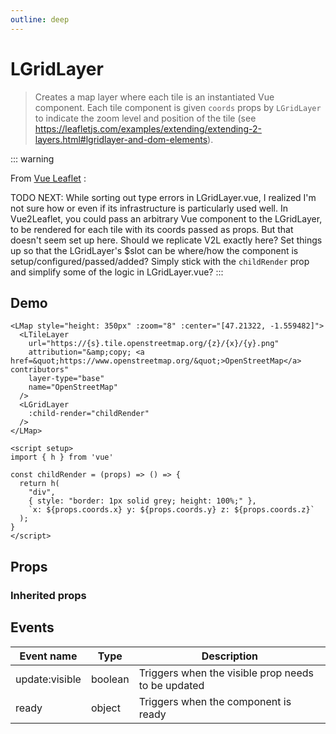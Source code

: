 ```yaml
---
outline: deep
---
```


# LGridLayer

> Creates a map layer where each tile is an instantiated Vue component.
> Each tile component is given `coords` props by `LGridLayer` to indicate
> the zoom level and position of the tile
> (see https://leafletjs.com/examples/extending/extending-2-layers.html#lgridlayer-and-dom-elements).

::: warning

  From [Vue Leaflet](https://github.com/vue-leaflet/vue-leaflet/blob/master/src/playground/views/GridLayerDemo.vue) :

  TODO NEXT: While sorting out type errors in LGridLayer.vue, I realized I'm not sure
    how or even if its infrastructure is particularly used well. In Vue2Leaflet,
    you could pass an arbitrary Vue component to the LGridLayer, to be rendered
    for each tile with its coords passed as props. But that doesn't seem set up here.
    Should we replicate V2L exactly here? Set things up so that the LGridLayer's $slot
    can be where/how the component is setup/configured/passed/added? Simply stick with
    the `childRender` prop and simplify some of the logic in LGridLayer.vue?
:::

## Demo

<script setup>
import "leaflet/dist/leaflet.css";
import { LMap, LTileLayer, LGridLayer } from '@vue-leaflet/vue-leaflet';
import { h, onMounted } from 'vue';

onMounted(() => {
  import('leaflet')
})

const childRender = (props) => () => {
  return h(
    "div",
    { style: "border: 1px solid grey; height: 100%;" },
    `x: ${props.coords.x} y: ${props.coords.y} z: ${props.coords.z}`
  );
}
</script>

<LMap style="height: 350px" :zoom="8" :center="[47.21322, -1.559482]">
  <LTileLayer
    url="https://{s}.tile.openstreetmap.org/{z}/{x}/{y}.png"
    attribution="&amp;copy; <a href=&quot;https://www.openstreetmap.org/&quot;>OpenStreetMap</a> contributors"
    layer-type="base"
    name="OpenStreetMap"
  />
  <LGridLayer
    :child-render="childRender"
  />
</LMap>

```vue{8-10,13-28}
<LMap style="height: 350px" :zoom="8" :center="[47.21322, -1.559482]">
  <LTileLayer
    url="https://{s}.tile.openstreetmap.org/{z}/{x}/{y}.png"
    attribution="&amp;copy; <a href=&quot;https://www.openstreetmap.org/&quot;>OpenStreetMap</a> contributors"
    layer-type="base"
    name="OpenStreetMap"
  />
  <LGridLayer
    :child-render="childRender"
  />
</LMap>

<script setup>
import { h } from 'vue'

const childRender = (props) => () => {
  return h(
    "div",
    { style: "border: 1px solid grey; height: 100%;" },
    `x: ${props.coords.x} y: ${props.coords.y} z: ${props.coords.z}`
  );
}
</script>
```

## Props

<!--@include: ./props/grid-layer-props.md-->

### Inherited props

<!--@include: ./props/layer-props.md-->

## Events

| Event name     | Type    | Description                                        |
| -------------- | ------- | -------------------------------------------------- |
| update:visible | boolean | Triggers when the visible prop needs to be updated |
| ready          | object  | Triggers when the component is ready               |
